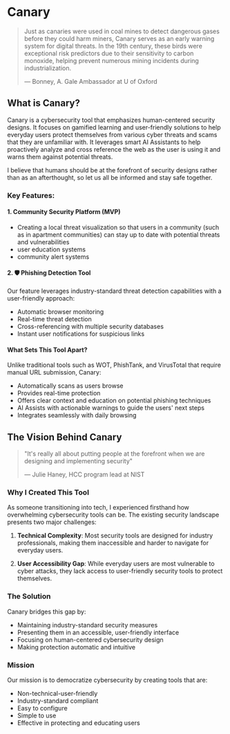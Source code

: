 # Canary

> Just as canaries were used in coal mines to detect dangerous gases before they could harm miners, Canary serves as an early warning system for digital threats. In the 19th century, these birds were exceptional risk predictors due to their sensitivity to carbon monoxide, helping prevent numerous mining incidents during industrialization.
> 
> — Bonney, A. Gale Ambassador at U of Oxford

## What is Canary?
Canary is a cybersecurity tool that emphasizes human-centered security designs. It focuses on gamified learning and user-friendly solutions to help everyday users protect themselves from various cyber threats and scams that they are unfamiliar with. It leverages smart AI Assistants to help proactively analyze and cross reference the web as the user is using it and warns them against potential threats. 

I believe that humans should be at the forefront of security designs rather than as an afterthought, so let us all be informed and stay safe together. 

### Key Features:

#### 1. Community Security Platform (MVP)
- Creating a local threat visualization so that users in a community (such as in apartment communities) can stay up to date with potential threats and vulnerabilities
- user education systems
- community alert systems

#### 2. 🛡️ Phishing Detection Tool 
Our feature leverages industry-standard threat detection capabilities with a user-friendly approach:
- Automatic browser monitoring
- Real-time threat detection  
- Cross-referencing with multiple security databases
- Instant user notifications for suspicious links

#### What Sets This Tool Apart?
Unlike traditional tools such as WOT, PhishTank, and VirusTotal that require manual URL submission, Canary:
- Automatically scans as users browse
- Provides real-time protection
- Offers clear context and education on potential phishing techniques
- AI Assists with actionable warnings to guide the users' next steps
- Integrates seamlessly with daily browsing

## The Vision Behind Canary
> "It's really all about putting people at the forefront when we are designing and implementing security"
> 
> — Julie Haney, HCC program lead at NIST

### Why I Created This Tool
As someone transitioning into tech, I experienced firsthand how overwhelming cybersecurity tools can be. The existing security landscape presents two major challenges:

1. **Technical Complexity**: Most security tools are designed for industry professionals, making them inaccessible and harder to navigate for everyday users.

2. **User Accessibility Gap**: While everyday users are most vulnerable to cyber attacks, they lack access to user-friendly security tools to protect themselves.

### The Solution
Canary bridges this gap by:
- Maintaining industry-standard security measures
- Presenting them in an accessible, user-friendly interface
- Focusing on human-centered cybersecurity design
- Making protection automatic and intuitive

### Mission
Our mission is to democratize cybersecurity by creating tools that are:
- Non-technical-user-friendly
- Industry-standard compliant
- Easy to configure
- Simple to use
- Effective in protecting and educating users

